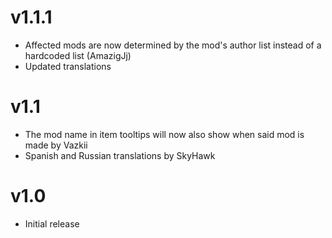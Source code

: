 # v1.1.1

- Affected mods are now determined by the mod's author list instead of a hardcoded list (AmazigJj)
- Updated translations


# v1.1

- The mod name in item tooltips will now also show when said mod is made by Vazkii
- Spanish and Russian translations by SkyHawk


# v1.0

- Initial release